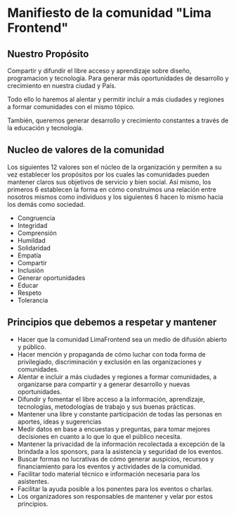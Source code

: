# Manifiesto de la comunidad "Lima Frontend"

## Nuestro Propósito

Compartir y difundir el libre acceso y aprendizaje sobre diseño, programacion y tecnologia. Para generar más oportunidades de desarrollo y crecimiento en nuestra ciudad y País. 

Todo ello lo haremos al alentar y permitir incluir a más ciudades y regiones a formar comunidades con el mismo tópico.

También, queremos generar desarrollo y crecimiento constantes a través de la educación y tecnología.

## Nucleo de valores de la comunidad

Los siguientes 12 valores son el núcleo de la organización y permiten a su vez establecer los propósitos por los cuales las comunidades pueden mantener claros sus objetivos de servicio y bien social. Así mismo, los primeros 6 establecen la forma en cómo construimos una relación entre nosotros mismos como individuos y los siguientes 6 hacen lo mismo hacia los demás como sociedad.

- Congruencia
- Integridad
- Comprensión
- Humildad
- Solidaridad
- Empatía
- Compartir 
- Inclusión
- Generar oportunidades
- Educar 
- Respeto
- Tolerancia

## Principios que debemos a respetar y mantener

- Hacer que la comunidad LimaFrontend sea un medio de difusión abierto y público.
- Hacer mención y propaganda de cómo luchar con toda forma de privilegiado, discriminación y exclusión en las organizaciones y comunidades.
- Alentar e incluir a más ciudades y regiones a formar comunidades, a organizarse para compartir y a generar desarrollo y nuevas oportunidades.
- Difundir y fomentar el libre acceso a la información, aprendizaje, tecnologías, metodologías de trabajo y sus buenas prácticas.
- Mantener una libre y constante participación de todas las personas en aportes, ideas y sugerencias
- Medir datos en base a encuestas y preguntas, para tomar mejores decisiones en cuanto a lo que lo que el público necesita.
- Mantener la privacidad de la información recolectada a excepción de la brindada a los sponsors, para la asistencia y seguridad de los eventos.
- Buscar formas no lucrativas de cómo generar auspicios, recursos y financiamiento para los eventos y actividades de la comunidad.
- Facilitar todo material técnico e información necesaria para los asistentes.
- Facilitar la ayuda posible a los ponentes para los eventos o charlas.
- Los organizadores son responsables de mantener y velar por estos principios.



